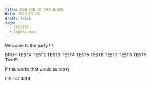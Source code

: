 ```yaml
---
title: NEW KID ON THA BLOCK
date: 2024-11-06
draft: false
tags:
  - EXCITED
  - Thanks mom
---
```


Welcome to the party !!! 


BRUH
TESTX
TEST2
TEST3
TEST4
TEST5
TEST6
TEST7
TEST8
TEST9
Test15


If this works that would be crazy

I think I did it